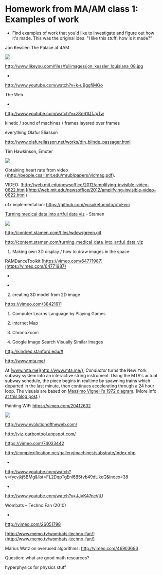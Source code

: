# Homework from MA/AM class 1: Examples of work

*   Find examples of work that you'd like to investigate and figure out how it's made. This was the original idea: "I like this stuff; how is it made?"

Jon Kessler: The Palace at 4AM

![](http://www.likeyou.com/files/fullimages/jon_kessler_louisiana_08.jpg)

[](http://www.likeyou.com/files/fullimages/jon_kessler_louisiana_08.jpg)http://www.likeyou.com/files/fullimages/jon_kessler_louisiana_08.jpg

*

[](http://www.youtube.com/watch?v=k-uBggfiMGo)http://www.youtube.com/watch?v=k-uBggfiMGo

The Web

*

[](http://www.youtube.com/watch?v=z8n61QTJpTw)http://www.youtube.com/watch?v=z8n61QTJpTw

kinetic / sound of machines / frames layered over frames

everything Olafur Eliasson

[](http://www.olafureliasson.net/works/din_blinde_passager.html)http://www.olafureliasson.net/works/din_blinde_passager.html

Tim Hawkinson, Emoter

![](https://hackpad-attachments.s3.amazonaws.com/hackpad.com_gfJI5WHDrUe_p.77281_1381077722645_undefined)

Obtaining heart rate from video ([](http://people.csail.mit.edu/mrub/papers/vidmag.pdf))http://people.csail.mit.edu/mrub/papers/vidmag.pdf).

VIDEO: [](http://web.mit.edu/newsoffice/2012/amplifying-invisible-video-0622.html)[http://web.mit.edu/newsoffice/2012/amplifying-invisible-video-0622.html](http://web.mit.edu/newsoffice/2012/amplifying-invisible-video-0622.html)

ofx implementation: [](https://github.com/yusuketomoto/ofxEvm)https://github.com/yusuketomoto/ofxEvm

[Turning medical data into artful data viz](http://content.stamen.com/turning_medical_data_into_artful_data_viz) - Stamen

![](http://content.stamen.com/files/wdcw/green.gif)

[](http://content.stamen.com/files/wdcw/green.gif)http://content.stamen.com/files/wdcw/green.gif

[](http://content.stamen.com/turning_medical_data_into_artful_data_viz)http://content.stamen.com/turning_medical_data_into_artful_data_viz

1.  Making own 3D display / how to draw images in the space

RAMDanceToolkit [](https://vimeo.com/64771987)[https://vimeo.com/64771987](https://vimeo.com/64771987)

+

*

2. creating 3D model from 2D image

[](https://vimeo.com/38421611)https://vimeo.com/38421611

1.  Computer Learns Language by Playing Games

1.  Internet Map

1.  ChronoZoom

1.  Google Image Search Visually Similar Images

[](http://kindred.stanford.edu/#)http://kindred.stanford.edu/#

[](http://www.mta.me/)http://www.mta.me/

At [www.mta.me](http://www.mta.me/), _Conductor_ turns the New York subway system into an interactive string instrument. Using the MTA's actual subway schedule, the piece begins in realtime by spawning trains which departed in the last minute, then continues accelerating through a 24 hour loop. The visuals are based on [Massimo Vignelli's 1972 diagram](http://www.youtube.com/watch?v=uhMKHXLBZrc). (More info [at this blog post](http://blog.chenalexander.com/2011/conductor-mta/).)

Painting WiFi [](https://vimeo.com/20412632)https://vimeo.com/20412632

![](https://hackpad-attachments.s3.amazonaws.com/hackpad.com_gfJI5WHDrUe_p.77398_1381193986558_Immaterials-Wifi.jpg)

[](http://www.evolutionoftheweb.com/)http://www.evolutionoftheweb.com/

[](http://viz-carbontool.appspot.com/)http://viz-carbontool.appspot.com/

[](https://vimeo.com/74033442)https://vimeo.com/74033442

[](http://complexification.net/gallery/machines/substrate/index.php)http://complexification.net/gallery/machines/substrate/index.php

*

[](http://www.youtube.com/watch?v=fycvjkj5BMg&list=FL2DqpTgEnI6B5fvb49dUkeQ&index=38)http://www.youtube.com/watch?v=fycvjkj5BMg&list=FL2DqpTgEnI6B5fvb49dUkeQ&index=38

*

[](http://www.youtube.com/watch?v=JJvK47ncVjU)http://www.youtube.com/watch?v=JJvK47ncVjU

Wombats – Techno Fan (2010)

*

[](http://vimeo.com/26051798)http://vimeo.com/26051798

[](http://www.memo.tv/wombats-techno-fan/)[http://www.memo.tv/wombats-techno-fan/](http://www.memo.tv/wombats-techno-fan/)

Marius Watz on overused algorithms: [](http://vimeo.com/46903693)http://vimeo.com/46903693

Question: what are good math resources?

hyperphysics for physics stuff